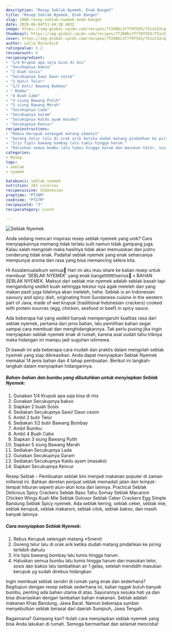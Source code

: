 ```yaml
---
description: "Resep Seblak Nyemek, Enak Banget"
title: "Resep Seblak Nyemek, Enak Banget"
slug: 1080-resep-seblak-nyemek-enak-banget
date: 2020-06-04T11:44:28.483Z
image: https://img-global.cpcdn.com/recipes/7f260bc3f7f0f593/751x532cq70/seblak-nyemek-foto-resep-utama.jpg
thumbnail: https://img-global.cpcdn.com/recipes/7f260bc3f7f0f593/751x532cq70/seblak-nyemek-foto-resep-utama.jpg
cover: https://img-global.cpcdn.com/recipes/7f260bc3f7f0f593/751x532cq70/seblak-nyemek-foto-resep-utama.jpg
author: Leila McCormick
ratingvalue: 3.2
reviewcount: 6
recipeingredient:
- "1/4 Krupuk apa saja bisa di mix"
- "Secukupnya bakso"
- "2 buah Sosis"
- "Secukupnya Sawi Daun cesim"
- "2 butir Telor"
- "1/2 butir Bawang Bombay"
- " Bumbu"
- "4 Buah Cabe"
- "3 siung Bawang Putih"
- "5 siung Bawang Merah"
- "Secukupnya Lada"
- "Secukupnya Garam"
- "Secukupnya Kaldu ayam masako"
- "Secukupnya Kencur"
recipeinstructions:
- "Rebus Kerupuk setengah matang ±5menit"
- "Goreng telur lalu di orak arik ketika dudah matang pindahkan ke piring terlebih dahulu"
- "Iris tipis bawang bombay lalu tumis hingga harum."
- "Haluskan semua bumbu lalu tumis hingga harum dan masukan telor, sosis dan bakso lalu tambahkan air 1 gelas, setelah mendidih masukan kerupuk yg sudah direbus hidangkan"
categories:
- Resep
tags:
- seblak
- nyemek

katakunci: seblak nyemek 
nutrition: 281 calories
recipecuisine: Indonesian
preptime: "PT20M"
cooktime: "PT47M"
recipeyield: "3"
recipecategory: Lunch

---
```



![Seblak Nyemek](https://img-global.cpcdn.com/recipes/7f260bc3f7f0f593/751x532cq70/seblak-nyemek-foto-resep-utama.jpg)

Anda sedang mencari inspirasi resep seblak nyemek yang unik? Cara menyiapkannya memang tidak terlalu sulit namun tidak gampang juga. Kalau salah mengolah maka hasilnya tidak akan memuaskan dan justru cenderung tidak enak. Padahal seblak nyemek yang enak seharusnya mempunyai aroma dan rasa yang bisa memancing selera kita.

Hi Assalamualaikum semua🌼 Hari ini aku mau share ke kalian resep untuk membuat &#39;SEBLAK NYEMEK&#39; yang enak bangettttttt!serius🌈 • BAHAN SEBLAK NYEMEK. Maksut dari seblak mie nyemek adalah seblak basah tapi mengandung sedikit kuah sehingga tekstur nya agak meleleh dan yang makan pasti juga lidahnya akan meleleh, hehe. Seblak is an Indonesian savoury and spicy dish, originating from Sundanese cuisine in the western part of Java, made of wet krupuk (traditional Indonesian crackers) cooked with protein sources (egg, chicken, seafood or beef) in spicy sauce.

Ada beberapa hal yang sedikit banyak mempengaruhi kualitas rasa dari seblak nyemek, pertama dari jenis bahan, lalu pemilihan bahan segar sampai cara membuat dan menghidangkannya. Tak perlu pusing jika ingin menyiapkan seblak nyemek enak di rumah, karena asal sudah tahu triknya maka hidangan ini mampu jadi suguhan istimewa.


Di bawah ini ada beberapa cara mudah dan praktis dalam mengolah seblak nyemek yang siap dikreasikan. Anda dapat menyiapkan Seblak Nyemek memakai 14 jenis bahan dan 4 tahap pembuatan. Berikut ini langkah-langkah dalam menyiapkan hidangannya.

<!--inarticleads1-->

##### Bahan-bahan dan bumbu yang dibutuhkan untuk menyiapkan Seblak Nyemek:

1. Gunakan 1/4 Krupuk apa saja bisa di mix
1. Gunakan Secukupnya bakso
1. Siapkan 2 buah Sosis
1. Sediakan Secukupnya Sawi/ Daun cesim
1. Ambil 2 butir Telor
1. Sediakan 1/2 butir Bawang Bombay
1. Ambil  Bumbu:
1. Ambil 4 Buah Cabe
1. Siapkan 3 siung Bawang Putih
1. Siapkan 5 siung Bawang Merah
1. Sediakan Secukupnya Lada
1. Gunakan Secukupnya Garam
1. Sediakan Secukupnya Kaldu ayam (masako)
1. Siapkan Secukupnya Kencur


Resep Seblak - Pembuatan seblak kini menjadi makanan populer di zaman millenial ini. Bahkan deretan penjual seblak memadati jalan dan tempat-tempat hiburan seperti alun-alun kota dan lainnya. Practical Seblak Delicious Spicy Crackers Seblak Baso Tahu Somay Seblak Macaroni Chicken Wings Kuah Mie Seblak Golosor Seblak Ceker Crackers Egg Simple Bandung Seblak Spicy nyemek. Ada seblak kering, seblak ceker, seblak mie, seblak kerupuk, seblak makaroni, seblak cilok, seblak bakso, dan masih banyak lainnya. 

<!--inarticleads2-->

##### Cara menyiapkan Seblak Nyemek:

1. Rebus Kerupuk setengah matang ±5menit
1. Goreng telur lalu di orak arik ketika dudah matang pindahkan ke piring terlebih dahulu
1. Iris tipis bawang bombay lalu tumis hingga harum.
1. Haluskan semua bumbu lalu tumis hingga harum dan masukan telor, sosis dan bakso lalu tambahkan air 1 gelas, setelah mendidih masukan kerupuk yg sudah direbus hidangkan


Ingin membuat seblak sendiri di rumah yang enak dan sederhana? Begitupun dengan resep seblak sederhana ini, kalian nggak butuh banyak bumbu, penting ada bahan utama di atas. Sayurannya sesuka hati ya dan bisa divariasikan dengan tambahan bahan makanan. Seblak adalah makanan Khas Bandung, Jawa Barat. Namun beberapa sumber menyebutkan seblak berasal dari daerah Sumpiuh, Jawa Tengah. 

Bagaimana? Gampang kan? Itulah cara menyiapkan seblak nyemek yang bisa Anda lakukan di rumah. Semoga bermanfaat dan selamat mencoba!
